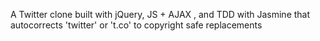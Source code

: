 A Twitter clone built with jQuery, JS + AJAX , and TDD with Jasmine that autocorrects 'twitter' or 't.co' to copyright safe replacements
